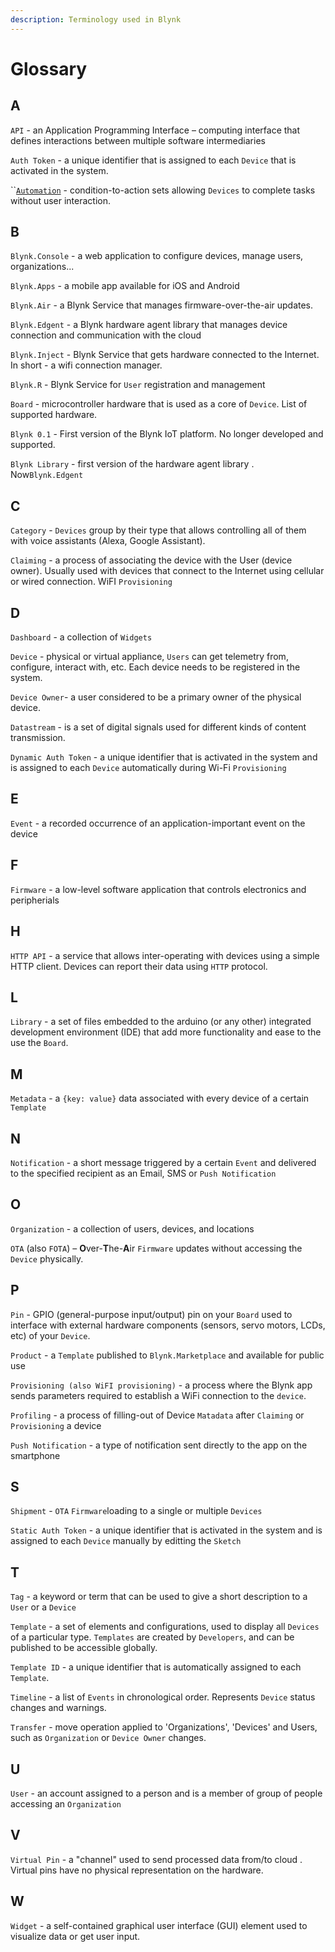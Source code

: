 ```yaml
---
description: Terminology used in Blynk
---
```


# Glossary

## A

`API` - an Application Programming Interface – computing interface that defines interactions between multiple software intermediaries

`Auth Token` - a unique identifier that is assigned to each `Device` that is activated in the system.

``[`Automation`](concepts/automations/) - condition-to-action sets allowing `Devices` to complete tasks without user interaction.

## B

`Blynk.Console` - a web application to configure devices, manage users, organizations...

`Blynk.Apps` - a mobile app available for iOS and Android

`Blynk.Air` - a Blynk Service that manages firmware-over-the-air updates.

`Blynk.Edgent` - a Blynk hardware agent library that manages device connection and communication with the cloud

`Blynk.Inject` - Blynk Service that gets hardware connected to the Internet. In short - a wifi connection manager.

`Blynk.R` - Blynk Service for `User` registration and management

`Board` - microcontroller hardware that is used as a core of `Device`. List of supported hardware.

`Blynk 0.1` - First version of the Blynk IoT platform. No longer developed and supported.

`Blynk Library` - first version of the hardware agent library . Now`Blynk.Edgent`

## C

`Category` - `Devices` group by their type that allows controlling all of them with voice assistants (Alexa, Google Assistant).

`Claiming` - a process of associating the device with the User (device owner). Usually used with devices that connect to the Internet using cellular or wired connection. WiFI `Provisioning`

## D

`Dashboard` - a collection of `Widgets`

`Device` - physical or virtual appliance, `Users` can get telemetry from, configure, interact with, etc. Each device needs to be registered in the system.

`Device Owner`- a user considered to be a primary owner of the physical device.

`Datastream` - is a set of digital signals used for different kinds of content transmission.

`Dynamic Auth Token` - a unique identifier that is activated in the system and is assigned to each `Device` automatically during Wi-Fi `Provisioning`

## E

`Event` - a recorded occurrence of an application-important event on the device

## F

`Firmware` - a low-level software application that controls electronics and peripherials

## H

`HTTP API` - a service that allows inter-operating with devices using a simple HTTP client. Devices can report their data using `HTTP` protocol.

## L

`Library` - a set of files embedded to the arduino (or any other) integrated development environment (IDE) that add more functionality and ease to the use the `Board`.

## M

`Metadata` - a `{key: value}` data associated with every device of a certain `Template`

## N

`Notification` - a short message triggered by a certain `Event` and delivered to the specified recipient as an Email, SMS or `Push Notification`

## O

`Organization` - a collection of users, devices, and locations

`OTA` (also `FOTA`) – **O**ver-**T**he-**A**ir `Firmware` updates without accessing the `Device` physically.

## P

`Pin` - GPIO (general-purpose input/output) pin on your `Board` used to interface with external hardware components (sensors, servo motors, LCDs, etc) of your `Device`.

`Product` - a `Template` published to `Blynk.Marketplace` and available for public use

`Provisioning (also WiFI provisioning)` - a process where the Blynk app sends parameters required to establish a WiFi connection to the `device`.

`Profiling` - a process of filling-out of Device `Matadata` after `Claiming` or `Provisioning` a device

`Push Notification` - a type of notification sent directly to the app on the smartphone

## S

`Shipment` - `OTA` `Firmware`loading to a single or multiple `Devices`

`Static Auth Token` - a unique identifier that is activated in the system and is assigned to each `Device` manually by editting the `Sketch`

## T

`Tag` - a keyword or term that can be used to give a short description to a `User` or a `Device`

`Template` - a set of elements and configurations, used to display all `Devices` of a particular type. `Templates` are created by `Developers`, and can be published to be accessible globally.

`Template ID` - a unique identifier that is automatically assigned to each `Template`.

`Timeline` - a list of `Events` in chronological order. Represents `Device` status changes and warnings.

`Transfer` - move operation applied to 'Organizations', 'Devices' and Users, such as `Organization` or `Device Owner` changes.

## U

`User` - an account assigned to a person and is a member of group of people accessing an `Organization`

## V

`Virtual Pin` - a "channel" used to send processed data from/to cloud . Virtual pins have no physical representation on the hardware.

## W

`Widget` - a self-contained graphical user interface (GUI) element used to visualize data or get user input.
